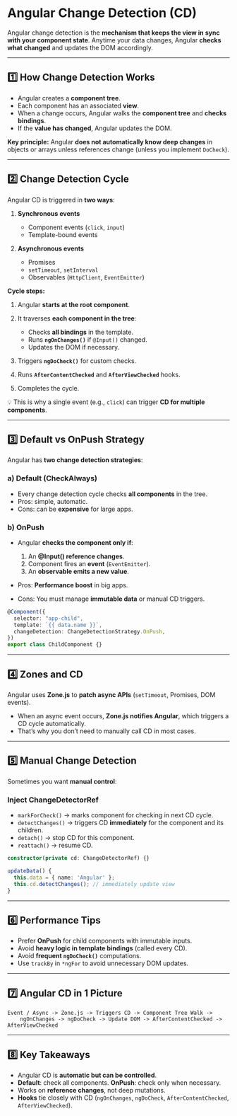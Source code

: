 # Angular Change Detection (CD)

Angular change detection is the **mechanism that keeps the view in sync with your component state**. Anytime your data changes, Angular **checks what changed** and updates the DOM accordingly.

---

## 1️⃣ **How Change Detection Works**

- Angular creates a **component tree**.
- Each component has an associated **view**.
- When a change occurs, Angular walks the **component tree** and **checks bindings**.
- If the **value has changed**, Angular updates the DOM.

**Key principle:** Angular **does not automatically know deep changes** in objects or arrays unless references change (unless you implement `DoCheck`).

---

## 2️⃣ **Change Detection Cycle**

Angular CD is triggered in **two ways**:

1. **Synchronous events**

   - Component events (`click`, `input`)
   - Template-bound events

2. **Asynchronous events**

   - Promises
   - `setTimeout`, `setInterval`
   - Observables (`HttpClient`, `EventEmitter`)

**Cycle steps:**

1. Angular **starts at the root component**.
2. It traverses **each component in the tree**:

   - Checks **all bindings** in the template.
   - Runs **`ngOnChanges()`** if `@Input()` changed.
   - Updates the DOM if necessary.

3. Triggers **`ngDoCheck()`** for custom checks.
4. Runs **`AfterContentChecked`** and **`AfterViewChecked`** hooks.
5. Completes the cycle.

💡 This is why a single event (e.g., `click`) can trigger **CD for multiple components**.

---

## 3️⃣ **Default vs OnPush Strategy**

Angular has **two change detection strategies**:

### **a) Default (CheckAlways)**

- Every change detection cycle checks **all components** in the tree.
- Pros: simple, automatic.
- Cons: can be **expensive** for large apps.

### **b) OnPush**

- Angular **checks the component only if**:

  1. An **@Input() reference changes**.
  2. Component fires an **event** (`EventEmitter`).
  3. An **observable emits a new value**.

- Pros: **Performance boost** in big apps.
- Cons: You must manage **immutable data** or manual CD triggers.

```ts
@Component({
  selector: "app-child",
  template: `{{ data.name }}`,
  changeDetection: ChangeDetectionStrategy.OnPush,
})
export class ChildComponent {}
```

---

## 4️⃣ **Zones and CD**

Angular uses **Zone.js** to **patch async APIs** (`setTimeout`, Promises, DOM events).

- When an async event occurs, **Zone.js notifies Angular**, which triggers a CD cycle automatically.
- That’s why you don’t need to manually call CD in most cases.

---

## 5️⃣ **Manual Change Detection**

Sometimes you want **manual control**:

### Inject **ChangeDetectorRef**

- `markForCheck()` → marks component for checking in next CD cycle.
- `detectChanges()` → triggers CD **immediately** for the component and its children.
- `detach()` → stop CD for this component.
- `reattach()` → resume CD.

```ts
constructor(private cd: ChangeDetectorRef) {}

updateData() {
  this.data = { name: 'Angular' };
  this.cd.detectChanges(); // immediately update view
}
```

---

## 6️⃣ **Performance Tips**

- Prefer **OnPush** for child components with immutable inputs.
- Avoid **heavy logic in template bindings** (called every CD).
- Avoid **frequent `ngDoCheck()`** computations.
- Use `trackBy` in `*ngFor` to avoid unnecessary DOM updates.

---

## 7️⃣ **Angular CD in 1 Picture**

```
Event / Async -> Zone.js -> Triggers CD -> Component Tree Walk ->
    ngOnChanges -> ngDoCheck -> Update DOM -> AfterContentChecked -> AfterViewChecked
```

---

## 8️⃣ **Key Takeaways**

- Angular CD is **automatic but can be controlled**.
- **Default**: check all components. **OnPush**: check only when necessary.
- Works on **reference changes**, not deep mutations.
- **Hooks** tie closely with CD (`ngOnChanges`, `ngDoCheck`, `AfterContentChecked`, `AfterViewChecked`).

